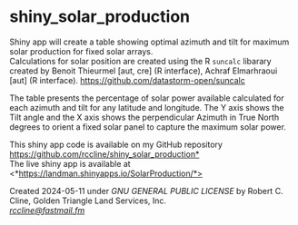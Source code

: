 # shiny_solar_production
Shiny app will create a table showing optimal azimuth and tilt for maximum solar production for fixed solar arrays.  
Calculations for solar position are created using the R `suncalc` libarary created by Benoit Thieurmel [aut, cre] (R interface), Achraf Elmarhraoui [aut] (R interface). <https://github.com/datastorm-open/suncalc>  

The table presents the percentage of solar power available calculated for each azimuth and tilt for any latitude and longitude.   The Y axis shows the Tilt angle and the X axis shows the perpendicular Azimuth in True North degrees to orient a fixed solar panel to capture the maximum solar power. 

This shiny app code is available on my GitHub repository <https://github.com/rccline/shiny_solar_production*>  
The live shiny app is available at <*https://landman.shinyapps.io/SolarProduction/*>   


Created 2024-05-11 under *GNU GENERAL PUBLIC LICENSE* by Robert C. Cline, Golden Triangle Land Services, Inc.  
*rccline@fastmail.fm*  

